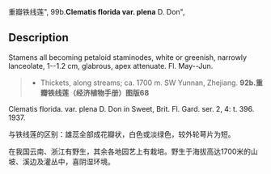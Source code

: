 重瓣铁线莲",
99b.**Clematis florida var. plena** D. Don",

## Description
Stamens all becoming petaloid staminodes, white or greenish, narrowly lanceolate, 1--1.2 cm, glabrous, apex attenuate. Fl. May--Jun.

> * Thickets, along streams; ca. 1700 m. SW Yunnan, Zhejiang.
**92b.重瓣铁线莲（经济植物手册）图版68**

Clematis florida. var. plena D. Don in Sweet, Brit. Fl. Gard. ser. 2, 4: t. 396. 1937.

与铁线莲的区别：雄蕊全部成花瓣状，白色或淡绿色，较外轮萼片为短。

在我国云南、浙江有野生，其余各地园艺上有栽培。野生于海拔高达1700米的山坡、溪边及灌丛中，喜阴湿环境。
